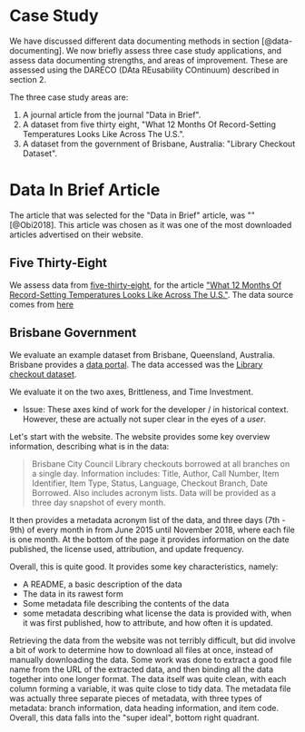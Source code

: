 # Case Study

We have discussed different data documenting methods in section [@data-documenting]. We now briefly assess three case study applications, and assess data documenting strengths, and areas of improvement. These are assessed using the DARECO (DAta REusability COntinuum) described in section 2.

The three case study areas are:

1. A journal article from the journal "Data in Brief".
2. A dataset from five thirty eight, "What 12 Months Of Record-Setting Temperatures Looks Like Across The U.S.".
3. A dataset from the government of Brisbane, Australia: "Library Checkout Dataset".

# Data In Brief Article

The article that was selected for the "Data in Brief" article, was "" [@Obi2018]. This article was chosen as it was one of the most downloaded articles advertised on their website.

## Five Thirty-Eight

We assess data from [five-thirty-eight](https://data.fivethirtyeight.com/), for the article ["What 12 Months Of Record-Setting Temperatures Looks Like Across The U.S."](https://fivethirtyeight.com/features/what-12-months-of-record-setting-temperatures-looks-like-across-the-u-s/). The data source comes from [here](https://github.com/fivethirtyeight/data/tree/master/us-weather-history)



## Brisbane Government

We evaluate an example dataset from Brisbane, Queensland, Australia. Brisbane provides a [data portal](https://www.data.brisbane.qld.gov.au/data/dataset). The data accessed was the [Library checkout dataset](https://www.data.brisbane.qld.gov.au/data/dataset/library-checkouts-branch-date#).

We evaluate it on the two axes, Brittleness, and Time Investment.

* Issue: These axes kind of work for the developer / in historical context. However, these are actually not super clear in the eyes of a *user*.

Let's start with the website. The website provides some key overview information, describing what is in the data:

> Brisbane City Council Library checkouts borrowed at all branches on a single day. Information includes: Title, Author, Call Number, Item Identifier, Item Type, Status, Language, Checkout Branch, Date Borrowed. Also includes acronym lists. Data will be provided as a three day snapshot of every month.

It then provides a metadata acronym list of the data, and three days (7th - 9th) of every month in from June 2015 until November 2018, where each file is one month. At the bottom of the page it provides information on the date published, the license used, attribution, and update frequency.

Overall, this is quite good. It provides some key characteristics, namely:

- A README, a basic description of the data
- The data in its rawest form
- Some metadata file describing the contents of the data
- some metadata describing what license the data is provided with, when it was first published, how to attribute, and how often it is updated.

Retrieving the data from the website was not terribly difficult, but did involve a bit of work to determine how to download all files at once, instead of manually downloading the data. Some work was done to extract a good file name from the URL of the extracted data, and then binding all the data together into one longer format. The data itself was quite clean, with each column forming a variable, it was quite close to tidy data. The metadata file was actually three separate pieces of metadata, with three types of metadata: branch information, data heading information, and item code. Overall, this data falls into the "super ideal", bottom right quadrant.

